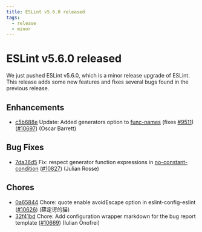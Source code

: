 ```yaml
---
title: ESLint v5.6.0 released
tags:
  - release
  - minor
---
```

# ESLint v5.6.0 released

We just pushed ESLint v5.6.0, which is a minor release upgrade of ESLint. This release adds some new features and fixes several bugs found in the previous release.










## Enhancements


* [c5b688e](https://github.com/eslint/eslint/commit/c5b688e) Update: Added generators option to [func-names](/docs/rules/func-names) (fixes [#9511](https://github.com/eslint/eslint/issues/9511)) ([#10697](https://github.com/eslint/eslint/issues/10697)) (Oscar Barrett)




## Bug Fixes


* [7da36d5](https://github.com/eslint/eslint/commit/7da36d5) Fix: respect generator function expressions in [no-constant-condition](/docs/rules/no-constant-condition) ([#10827](https://github.com/eslint/eslint/issues/10827)) (Julian Rosse)










## Chores


* [0a65844](https://github.com/eslint/eslint/commit/0a65844) Chore: quote enable avoidEscape option in eslint-config-eslint ([#10626](https://github.com/eslint/eslint/issues/10626)) (薛定谔的猫)
* [32f41bd](https://github.com/eslint/eslint/commit/32f41bd) Chore: Add configuration wrapper markdown for the bug report template ([#10669](https://github.com/eslint/eslint/issues/10669)) (Iulian Onofrei)
